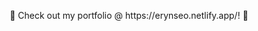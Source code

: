<p align="center">
🤖 Check out my portfolio @ https://erynseo.netlify.app/! 🤖
</p>




<!-- ### Hi there 👋 -->
<!-- [![KnlnKS's LeetCode stats](https://leetcode-stats-six.vercel.app/api?username=wireseo)](https://github.com/KnlnKS/leetcode-stats) -->

<!--
**wireseo/wireseo** is a ✨ _special_ ✨ repository because its `README.md` (this file) appears on your GitHub profile.

Here are some ideas to get you started:

- 🔭 I’m currently working on ...
- 🌱 I’m currently learning ...
- 👯 I’m looking to collaborate on ...
- 🤔 I’m looking for help with ...
- 💬 Ask me about ...
- 📫 How to reach me: ...
- 😄 Pronouns: ...
- ⚡ Fun fact: ...
-->

